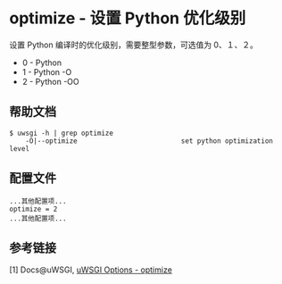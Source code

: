 # optimize - 设置 Python 优化级别

设置 Python 编译时的优化级别，需要整型参数，可选值为 0、１、２。
* 0 - Python
* 1 - Python -O
* 2 - Python -OO

## 帮助文档
```shell
$ uwsgi -h | grep optimize
    -O|--optimize                          set python optimization level
```

## 配置文件
```
...其他配置项...
optimize = 2
...其他配置项...
```

## 参考链接
[1] Docs@uWSGI, [uWSGI Options - optimize](http://uwsgi-docs.readthedocs.io/en/latest/Options.html#optimize)
